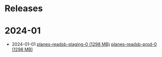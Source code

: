 # Releases
# 2024-01
- 2024-01-01 [planes-readsb-staging-0 (1298 MB)](https://github.com/adsblol/globe_history_2024/releases/tag/v2024.01.01-planes-readsb-staging-0#assets) [planes-readsb-prod-0 (1298 MB)](https://github.com/adsblol/globe_history_2024/releases/tag/v2024.01.01-planes-readsb-prod-0#assets)

